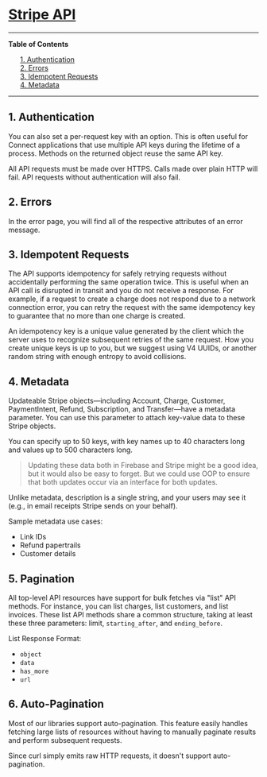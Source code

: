 # [Stripe API][stripe_api]


[stripe_api]: https://stripe.com/docs/api?lang=curl

---

**Table of Contents**

<div id="user-content-toc">
  <ul>
    <li style="list-style-type: none"><a href="#1-authentication">1. Authentication</a></li>
    <li style="list-style-type: none"><a href="#2-errors">2. Errors</a></li>
    <li style="list-style-type: none"><a href="#3-idempotent-requests">3. Idempotent Requests</a></li>
    <li style="list-style-type: none"><a href="#4-metadata">4. Metadata</a></li>
  </ul>
</div>

---

## 1. Authentication

You can also set a per-request key with an option. This is often useful for Connect applications that use multiple API keys during the lifetime of a process. Methods on the returned object reuse the same API key.

All API requests must be made over HTTPS. Calls made over plain HTTP will fail. API requests without authentication will also fail.

## 2. Errors

In the error page, you will find all of the respective attributes of an error message.

## 3. Idempotent Requests

The API supports idempotency for safely retrying requests without accidentally performing the same operation twice. This is useful when an API call is disrupted in transit and you do not receive a response. For example, if a request to create a charge does not respond due to a network connection error, you can retry the request with the same idempotency key to guarantee that no more than one charge is created.

An idempotency key is a unique value generated by the client which the server uses to recognize subsequent retries of the same request. How you create unique keys is up to you, but we suggest using V4 UUIDs, or another random string with enough entropy to avoid collisions.

## 4. Metadata

Updateable Stripe objects—including Account, Charge, Customer, PaymentIntent, Refund, Subscription, and Transfer—have a metadata parameter. You can use this parameter to attach key-value data to these Stripe objects.

You can specify up to 50 keys, with key names up to 40 characters long and values up to 500 characters long.

> Updating these data both in Firebase and Stripe might be a good idea, but it would also be easy to forget. But we could use OOP to ensure that both updates occur via an interface for both updates.

Unlike metadata, description is a single string, and your users may see it (e.g., in email receipts Stripe sends on your behalf).

Sample metadata use cases:

- Link IDs
- Refund papertrails
- Customer details

## 5. Pagination

All top-level API resources have support for bulk fetches via "list" API methods. For instance, you can list charges, list customers, and list invoices. These list API methods share a common structure, taking at least these three parameters: limit, `starting_after`, and `ending_before`.

List Response Format:

- `object`
- `data`
- `has_more`
- `url`

## 6. Auto-Pagination

Most of our libraries support auto-pagination. This feature easily handles fetching large lists of resources without having to manually paginate results and perform subsequent requests.

Since curl simply emits raw HTTP requests, it doesn't support auto-pagination.